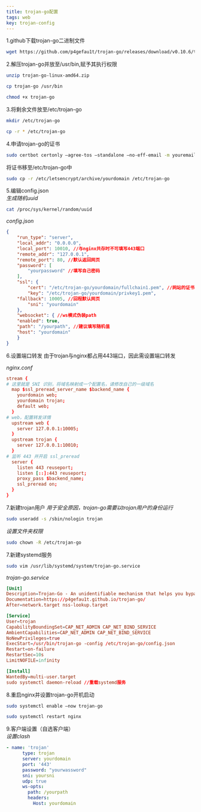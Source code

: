 ```yaml
---
title: trojan-go配置
tags: web
key: trojan-config 
---
```

1.github下载trojan-go二进制文件
```bash
wget https://github.com/p4gefau1t/trojan-go/releases/download/v0.10.6/trojan-go-linux-amd64.zip
```
2.解压trojan-go并放至/usr/bin,赋予其执行权限
```bash
unzip trojan-go-linux-amd64.zip

cp trojan-go /usr/bin

chmod +x trojan-go
```
3.将剩余文件放至/etc/trojan-go
```bash
mkdir /etc/trojan-go

cp -r * /etc/trojan-go
```
4.申请trojan-go的证书
```bash
sudo certbot certonly –agree-tos –standalone –no-eff-email -m youremail -d yourdomain
```
将证书移至/etc/trojan-go中
```bash
sudo cp -r /etc/letsencrypt/archive/yourdomain /etc/trojan-go
```
5.编辑config.json  
*生成随机uuid*
```bash
cat /proc/sys/kernel/random/uuid
```
*config.json*
```json
{
    "run_type": "server",
    "local_addr": "0.0.0.0",
    "local_port": 10010, //与nginx共存时不可填写443端口
    "remote_addr": "127.0.0.1",
    "remote_port": 80, //默认返回网页
    "password": [
        "yourpassword" //填写自己密码
    ],
    "ssl": {
        "cert": "/etc/trojan-go/yourdomain/fullchain1.pem", //网站的证书
        "key": "/etc/trojan-go/yourdomain/privkey1.pem",
	"fallback": 10005, //回程默认网页
        "sni": "yourdomain"
    },
    "websocket": { //ws模式伪装path
	"enabled": true,
	"path": "/yourpath", //建议填写随机值
	"host": "yourdomain"
    }
}
```
6.设置端口转发
由于trojan与nginx都占用443端口，因此需设置端口转发  

*nginx.conf*
```conf
stream { 
# 这里就是 SNI 识别，将域名映射成一个配置名，请修改自己的一级域名 
  map $ssl_preread_server_name $backend_name { 
    yourdomain web;
    yourdomain trojan;
    default web; 
  } 
# web，配置转发详情 
  upstream web { 
    server 127.0.0.1:10005;
  }
  upstream trojan {
    server 127.0.0.1:10010;
  }
# 监听 443 并开启 ssl_preread
  server { 
    listen 443 reuseport; 
    listen [::]:443 reuseport;
    proxy_pass $backend_name; 
    ssl_preread on; 
  }
}
```
7.新建trojan用户
*用于安全原因，trojan-go需要以trojan用户的身份运行*  
```bash
sudo useradd -s /sbin/nologin trojan
```
*设置文件夹权限*  
```bash
sudo chown -R /etc/trojan-go
```
7.新建systemd服务
```bash
sudo vim /usr/lib/systemd/system/trojan-go.service
```
*trojan-go.service*
```conf
[Unit]
Description=Trojan-Go - An unidentifiable mechanism that helps you bypass GFW
Documentation=https://p4gefau1t.github.io/trojan-go/
After=network.target nss-lookup.target

[Service]
User=trojan
CapabilityBoundingSet=CAP_NET_ADMIN CAP_NET_BIND_SERVICE
AmbientCapabilities=CAP_NET_ADMIN CAP_NET_BIND_SERVICE
NoNewPrivileges=true
ExecStart=/usr/bin/trojan-go -config /etc/trojan-go/config.json
Restart=on-failure
RestartSec=10s
LimitNOFILE=infinity

[Install]
WantedBy=multi-user.target
sudo systemctl daemon-reload //重载systemd服务
```
8.重启nginx并设置trojan-go开机启动
```bash
sudo systemctl enable –now trojan-go

sudo systemctl restart nginx
```
9.客户端设置（自选客户端）  
*设置clash*
```yaml
- name: 'trojan'
      type: trojan
      server: yourdomain
      port: '443'
      password: "yourwassword"
      sni: yoursni
      udp: true
      ws-opts:
        path: /yourpath
        headers:
          Host: yourdomain
```
